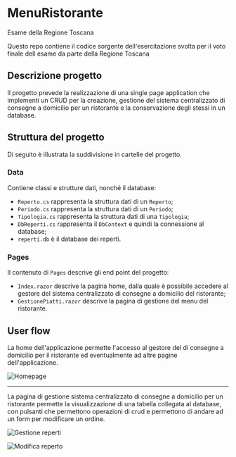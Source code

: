 # MenuRistorante
Esame della Regione Toscana

Questo repo contiene il codice sorgente dell'esercitazione svolta per il voto finale dell esame da parte della Regione Toscana

## Descrizione progetto

Il progetto prevede la realizzazione di una single page application che implementi un CRUD per la creazione, gestione del sistema centralizzato di consegne a
domicilio per un ristorante e la conservazione degli stessi in un database. 


## Struttura del progetto

Di seguito è illustrata la suddivisione in cartelle del progetto.

### Data

Contiene classi e strutture dati, nonché il database:
* `Reperto.cs` rappresenta la struttura dati di un `Reperto`;
* `Periodo.cs` rappresenta la struttura dati di un `Periodo`;
* `Tipologia.cs` rappresenta la struttura dati di una `Tipologia`;
* `DbReperti.cs` rappresenta il `DbContext` e quindi la connessione al database;
* `reperti.db` è il database dei reperti.


### Pages

Il contenuto di `Pages` descrive gli end point del progetto:
* `Index.razor` descrive la pagina home, dalla quale è possibile accedere al gestore del sistema centralizzato di consegne a
domicilio del ristorante;
* `GestionePiatti.razor` descrive la pagina di gestione del menu del ristorante.


## User flow

La home dell'applicazione permette l'accesso al gestore del di consegne a
domicilio per il ristorante ed eventualmente ad altre pagine dell'applicazione.


![Homepage](Docs_src/homepage.png)
__________

La pagina di gestione sistema centralizzato di consegne a
domicilio per un ristorante permette la visualizzazione di una tabella collegata al database, con pulsanti che permettono operazioni di crud e permettono di andare ad un form per modificare un ordine.


![Gestione reperti](Docs_src/view.png)


![Modifica reperto](Docs_src/form.png)
